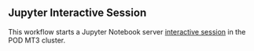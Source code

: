 ## Jupyter Interactive Session
This workflow starts a Jupyter Notebook server [interactive session](https://github.com/parallelworks/interactive_session/blob/main/README-v3.md) in the POD MT3 cluster.

